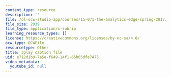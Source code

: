 ```yaml
---
content_type: resource
description: ''
file: /ol-ocw-studio-app/courses/15-071-the-analytics-edge-spring-2017/e712d1b97a5ef64914f165b65dfe7475_qhOVXxNXAug.srt
file_size: 2939
file_type: application/x-subrip
learning_resource_types: []
license: https://creativecommons.org/licenses/by-nc-sa/4.0/
ocw_type: OCWFile
resourcetype: Other
title: 3play caption file
uid: e712d1b9-7a5e-f649-14f1-65b65dfe7475
video_metadata:
  youtube_id: null
---
```

